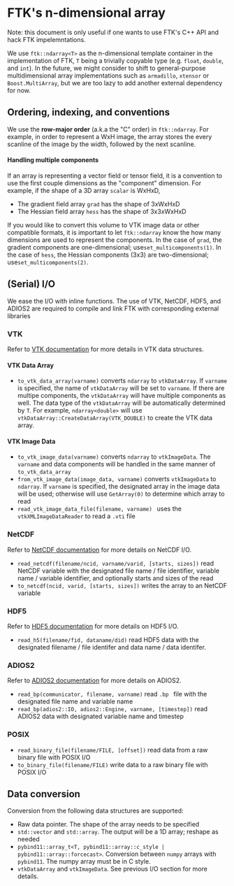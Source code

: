 # FTK's n-dimensional array

Note: this document is only useful if one wants to use FTK's C++ API and hack FTK impelemntations.  

We use `ftk::ndarray<T>` as the n-dimensional template container in the implementation of FTK, `T` being a trivially copyable type (e.g. `float`, `double`, and `int`).  In the future, we might consider to shift to general-purpose multidimensional array implementations such as `armadillo`, `xtensor` or `Boost.MultiArray`, but we are too lazy to add another external dependency for now.  

## Ordering, indexing, and conventions

We use the **row-major order** (a.k.a the "C" order) in  `ftk::ndarray`.  For example, in order to represent a WxH image, the array stores the every scanline of the image by the width, followed by the next scanline.

#### Handling multiple components

If an array is representing a vector field or tensor field, it is a convention to use the first couple dimensions as the "component" dimension.  For example, if the shape of a 3D array `scalar` is WxHxD,

* The gradient field array `grad` has the shape of 3xWxHxD
* The Hessian field array `hess` has the shape of 3x3xWxHxD

If you would like to convert this volume to VTK image data or other compatible formats, it is important to let `ftk::ndarray` know the how many dimensions are used to represent the components.  In the case of `grad`, the gradient components are one-dimensional; use`set_multicomponents(1)`.  In the case of `hess`, the Hessian components (3x3) are two-dimensional; use`set_multicomponents(2)`. 

## (Serial) I/O

We ease the I/O with inline functions.  The use of VTK, NetCDF, HDF5, and ADIOS2 are required to compile and link FTK with corresponding external libraries

### VTK

Refer to [VTK documentation](https://vtk.org/documentation/) for more details in VTK data structures.

#### VTK Data Array

* `to_vtk_data_array(varname)` converts `ndarray` to `vtkDataArray`.  If `varname` is specified, the name of `vtkDataArray` will be set to `varname`.   If there are multipe components, the  `vtkDataArray` will have multiple components as well.  The data type of the `vtkDataArray` will be automatically determined by `T`.  For example, `ndarray<double>` will use `vtkDataArray::CreateDataArray(VTK_DOUBLE)` to create the VTK data array.  

#### VTK Image Data

* `to_vtk_image_data(varname)` converts `ndarray` to `vtkImageData`.  The `varname` and data components will be handled in the same manner of `to_vtk_data_array`
* `from_vtk_image_data(image_data, varname)` converts `vtkImageData` to `ndarray`.  If `varname` is specified, the designated array in the image data will be used; otherwise will use  `GetArray(0)` to determine which array to read
* `read_vtk_image_data_file(filename, varname) ` uses the `vtkXMLImageDataReader` to read a `.vti` file

### NetCDF

Refer to [NetCDF documentation](https://www.unidata.ucar.edu/software/netcdf/docs/netcdf_documentation.html) for more details on NetCDF I/O. 

* `read_netcdf(filename/ncid, varname/varid, [starts, sizes])` read NetCDF variable with the designated file name / file identifier, variable name / variable identifier, and optionally starts and sizes of the read
* `to_netcdf(ncid, varid, [starts, sizes])` writes the array to an NetCDF variable

### HDF5

Refer to [HDF5 documentation](https://support.hdfgroup.org/HDF5/doc/) for more details on HDF5 I/O.

* `read_h5(filename/fid, dataname/did)` read HDF5 data with the designated filename / file identifer and data name / data identifer. 

### ADIOS2

Refer to [ADIOS2 documentation](https://adios2.readthedocs.io/en/latest/) for more details on ADIOS2.

* `read_bp(communicator, filename, varname)` read `.bp ` file with the designated file name and variable name
* `read_bp(adios2::IO, adios2::Engine, varname, [timestep])` read ADIOS2 data with designated variable name and timestep

### POSIX

* `read_binary_file(filename/FILE, [offset])` read data from a raw binary file with POSIX I/O
* `to_binary_file(filename/FILE)` write data to a raw binary file with POSIX I/O

## Data conversion

Conversion from the following data structures are supported:

* Raw data pointer.  The shape of the array needs to be specified 
* `std::vector` and `std::array`.  The output will be a 1D array; reshape as needed
* `pybind11::array_t<T, pybind11::array::c_style | pybind11::array::forcecast>`.  Conversion between `numpy` arrays with `pybind11`.  The numpy array must be in C style.
* `vtkDataArray` and `vtkImageData`. See previous I/O section for more details.



